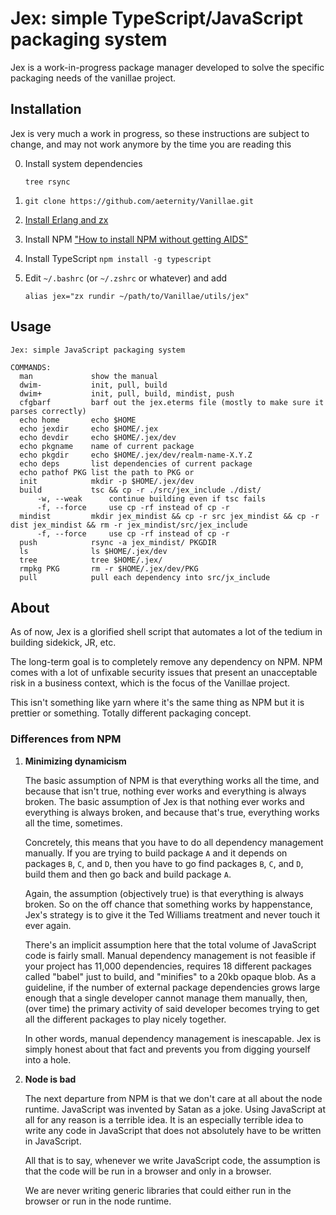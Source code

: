 # Jex: simple TypeScript/JavaScript packaging system

Jex is a work-in-progress package manager developed to solve the specific
packaging needs of the vanillae project.

## Installation

Jex is very much a work in progress, so these instructions are subject to
change, and may not work anymore by the time you are reading this

0.  Install system dependencies
    ```
    tree rsync
    ```
1.  `git clone https://github.com/aeternity/Vanillae.git`
2.  [Install Erlang and zx](https://www.bitchute.com/video/1gCvcoPUR7eJ/)
3.  Install NPM ["How to install NPM without getting AIDS"](../../docs/npm-misc/README.md)
4.  Install TypeScript `npm install -g typescript`
5.  Edit `~/.bashrc` (or `~/.zshrc` or whatever) and add

    ```
    alias jex="zx rundir ~/path/to/Vanillae/utils/jex"
    ```

## Usage

```
Jex: simple JavaScript packaging system

COMMANDS:
  man             show the manual
  dwim-           init, pull, build
  dwim+           init, pull, build, mindist, push
  cfgbarf         barf out the jex.eterms file (mostly to make sure it parses correctly)
  echo home       echo $HOME
  echo jexdir     echo $HOME/.jex
  echo devdir     echo $HOME/.jex/dev
  echo pkgname    name of current package
  echo pkgdir     echo $HOME/.jex/dev/realm-name-X.Y.Z
  echo deps       list dependencies of current package
  echo pathof PKG list the path to PKG or 
  init            mkdir -p $HOME/.jex/dev
  build           tsc && cp -r ./src/jex_include ./dist/
      -w, --weak      continue building even if tsc fails
      -f, --force     use cp -rf instead of cp -r
  mindist         mkdir jex_mindist && cp -r src jex_mindist && cp -r dist jex_mindist && rm -r jex_mindist/src/jex_include
      -f, --force     use cp -rf instead of cp -r
  push            rsync -a jex_mindist/ PKGDIR
  ls              ls $HOME/.jex/dev
  tree            tree $HOME/.jex/
  rmpkg PKG       rm -r $HOME/.jex/dev/PKG
  pull            pull each dependency into src/jx_include
```

## About

As of now, Jex is a glorified shell script that automates a lot of the tedium
in building sidekick, JR, etc.

The long-term goal is to completely remove any dependency on NPM.  NPM comes
with a lot of unfixable security issues that present an unacceptable risk in a
business context, which is the focus of the Vanillae project.

This isn't something like yarn where it's the same thing as NPM but it is
prettier or something. Totally different packaging concept.

### Differences from NPM


1.  **Minimizing dynamicism**

    The basic assumption of NPM is that everything works all the time, and
    because that isn't true, nothing ever works and everything is always
    broken.  The basic assumption of Jex is that nothing ever works and
    everything is always broken, and because that's true, everything works all
    the time, sometimes.

    Concretely, this means that you have to do all dependency management
    manually. If you are trying to build package `A` and it depends on packages
    `B`, `C`, and `D`, then you have to go find packages `B`, `C`, and `D`,
    build them and then go back and build package `A`.

    Again, the assumption (objectively true) is that everything is always
    broken.  So on the off chance that something works by happenstance, Jex's
    strategy is to give it the Ted Williams treatment and never touch it ever
    again.

    There's an implicit assumption here that the total volume of JavaScript
    code is fairly small.  Manual dependency management is not feasible if your
    project has 11,000 dependencies, requires 18 different packages called
    "babel" just to build, and "minifies" to a 20kb opaque blob.  As a
    guideline, if the number of external package dependencies grows large
    enough that a single developer cannot manage them manually, then, (over
    time) the primary activity of said developer becomes trying to get all the
    different packages to play nicely together.

    In other words, manual dependency management is inescapable.  Jex is simply
    honest about that fact and prevents you from digging yourself into a hole.

2.  **Node is bad**

    The next departure from NPM is that we don't care at all about the node
    runtime.  JavaScript was invented by Satan as a joke.  Using JavaScript at
    all for any reason is a terrible idea.  It is an especially terrible idea
    to write any code in JavaScript that does not absolutely have to be written
    in JavaScript.

    All that is to say, whenever we write JavaScript code, the assumption is
    that the code will be run in a browser and only in a browser.

    We are never writing generic libraries that could either run in the browser
    or run in the node runtime.
